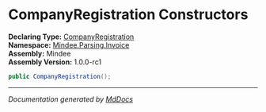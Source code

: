 ﻿<!--  
  <auto-generated>   
    The contents of this file were generated by a tool.  
    Changes to this file may be list if the file is regenerated  
  </auto-generated>   
-->

# CompanyRegistration Constructors

**Declaring Type:** [CompanyRegistration](../index.md)  
**Namespace:** [Mindee.Parsing.Invoice](../../index.md)  
**Assembly:** Mindee  
**Assembly Version:** 1.0.0\-rc1

```csharp
public CompanyRegistration();
```
___

*Documentation generated by [MdDocs](https://github.com/ap0llo/mddocs)*
